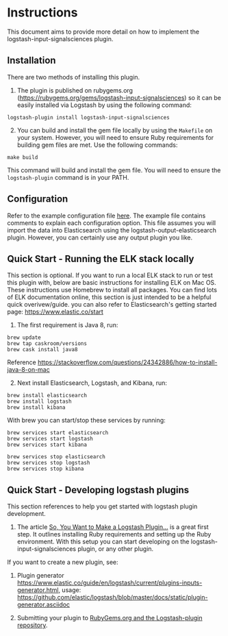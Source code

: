 # Instructions

This document aims to provide more detail on how to implement the logstash-input-signalsciences plugin.

## Installation

There are two methods of installing this plugin.

1. The plugin is published on rubygems.org (https://rubygems.org/gems/logstash-input-signalsciences) so it can be easily installed via Logstash by using the following command:

`logstash-plugin install logstash-input-signalsciences`

2. You can build and install the gem file locally by using the `Makefile` on your system. However, you will need to ensure Ruby requirements for building gem files are met. Use the following commands:

`make build`

This command will build and install the gem file. You will need to ensure the `logstash-plugin` command is in your PATH.

## Configuration

Refer to the example configuration file [here](logstash-input-signalsciences.conf). The example file contains comments to explain each configuration option. This file assumes you will import the data into Elasticsearch using the logstash-output-elasticsearch plugin. However, you can certainly use any output plugin you like.

## Quick Start - Running the ELK stack locally

This section is optional. If you want to run a local ELK stack to run or test this plugin with, below are 
basic instructions for installing ELK on Mac OS. These instructions use Homebrew to install all packages.
You can find lots of ELK documentation online, this section is just intended to be a helpful quick overivew/guide.
you can also refer to Elasticsearch's getting started page: https://www.elastic.co/start

1. The first requirement is Java 8, run:

```
brew update
brew tap caskroom/versions
brew cask install java8
```

Reference https://stackoverflow.com/questions/24342886/how-to-install-java-8-on-mac

2. Next install Elasticsearch, Logstash, and Kibana, run:

```
brew install elasticsearch
brew install logstash
brew install kibana
```

With brew you can start/stop these services by running:

```
brew services start elasticsearch
brew services start logstash
brew services start kibana

brew services stop elasticsearch
brew services stop logstash
brew services stop kibana
```

## Quick Start - Developing logstash plugins

This section references to help you get started with logstash plugin development.

1. The article [So, You Want to Make a Logstash Plugin...](https://dzone.com/articles/so-you-want-to-make-a-logstash-plugin) is a great first step. It outlines installing Ruby requirements and setting up the Ruby environment. With this setup you can start developing on the logstash-input-signalsciences plugin, or any other plugin.

If you want to create a new plugin, see:

1. Plugin generator https://www.elastic.co/guide/en/logstash/current/plugins-inputs-generator.html, usage: https://github.com/elastic/logstash/blob/master/docs/static/plugin-generator.asciidoc

2. Submitting your plugin to [RubyGems.org and the Logstash-plugin repository](https://www.elastic.co/guide/en/logstash/current/submitting-plugin.html).
